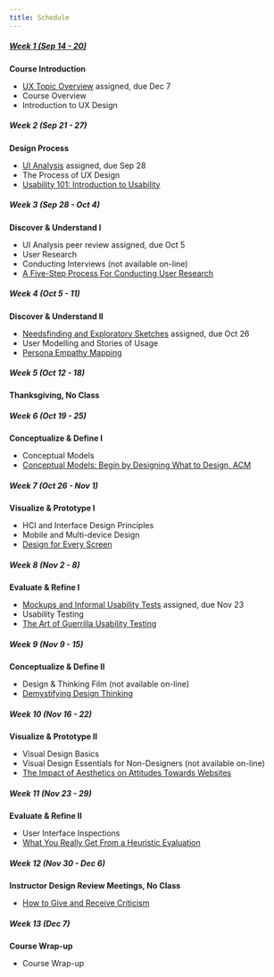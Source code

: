 ```yaml
---
title: Schedule
---
```

##### [Week 1 (Sep 14 - 20)](/home/week-01)
<strong>Course Introduction</strong>
*   <span class="grey-text text-darken-2"><i class="mdi mdi-pencil"></i></span> [UX Topic Overview](https://canvas.sfu.ca/courses/22099/assignments/112757) assigned, due Dec 7
*   <span class="grey-text text-darken-2"><i class="mdi mdi-television"></i></span> Course Overview
*   <span class="grey-text text-darken-2"><i class="mdi mdi-television"></i></span> Introduction to UX Design

##### Week 2 (Sep 21 - 27)
<strong>Design Process</strong>
*   <span class="grey-text text-darken-2"><i class="mdi mdi-pencil"></i></span> [UI Analysis](https://canvas.sfu.ca/courses/22099/assignments/112756) assigned, due Sep 28
*   <span class="grey-text text-darken-2"><i class="mdi mdi-television"></i></span> The Process of UX Design
*   <span class="grey-text text-darken-2"><i class="mdi mdi-read"></i></span> [Usability 101: Introduction to Usability](http://www.nngroup.com/articles/usability-101-introduction-to-usability/)

##### Week 3 (Sep 28 - Oct 4)
<strong>Discover & Understand I</strong>
*   <span class="grey-text text-darken-2"><i class="mdi mdi-pencil"></i></span> UI Analysis peer review assigned, due Oct 5
*   <span class="grey-text text-darken-2"><i class="mdi mdi-television"></i></span> User Research
*   <span class="grey-text text-darken-2"><i class="mdi mdi-television"></i></span> Conducting Interviews (not available on-line)
*   <span class="grey-text text-darken-2"><i class="mdi mdi-read"></i></span> [A Five-Step Process For Conducting User Research](http://www.smashingmagazine.com/2013/09/5-step-process-conducting-user-research/)

##### Week 4 (Oct 5 - 11)
<strong>Discover & Understand II</strong>
*   <span class="grey-text text-darken-2"><i class="mdi mdi-pencil"></i></span> [Needsfinding and Exploratory Sketches](https://canvas.sfu.ca/courses/22099/assignments/112758) assigned, due Oct 26
*   <span class="grey-text text-darken-2"><i class="mdi mdi-television"></i></span> User Modelling and Stories of Usage
*   <span class="grey-text text-darken-2"><i class="mdi mdi-read"></i></span> [Persona Empathy Mapping](http://www.cooper.com/journal/2014/05/persona-empathy-mapping)

##### Week 5 (Oct 12 - 18)
<strong>Thanksgiving, No Class</strong>

##### Week 6 (Oct 19 - 25)
<strong>Conceptualize & Define I</strong>
*   <span class="grey-text text-darken-2"><i class="mdi mdi-television"></i></span> Conceptual Models
*   <span class="grey-text text-darken-2"><i class="mdi mdi-read"></i></span> [Conceptual Models: Begin by Designing What to Design, ACM](https://login.proxy.lib.sfu.ca/login?url=http://dl.acm.org/citation.cfm?id=503355.503366&coll=DL&dl=ACM&CFID=521069893&CFTOKEN=17492962)

##### Week 7 (Oct 26 - Nov 1)
<strong>Visualize & Prototype I</strong>
*   <span class="grey-text text-darken-2"><i class="mdi mdi-television"></i></span> HCI and Interface Design Principles
*   <span class="grey-text text-darken-2"><i class="mdi mdi-television"></i></span> Mobile and Multi-device Design
*   <span class="grey-text text-darken-2"><i class="mdi mdi-read"></i></span> [Design for Every Screen](http://shoobe01.blogspot.ca/2011/11/design-for-every-screen.html)

##### Week 8 (Nov 2 - 8)
<strong>Evaluate & Refine I</strong>
*   <span class="grey-text text-darken-2"><i class="mdi mdi-pencil"></i></span> [Mockups and Informal Usability Tests](https://canvas.sfu.ca/courses/22099/assignments/112758) assigned, due Nov 23
*   <span class="grey-text text-darken-2"><i class="mdi mdi-television"></i></span> Usability Testing
*   <span class="grey-text text-darken-2"><i class="mdi mdi-read"></i></span> [The Art of Guerrilla Usability Testing](http://www.uxbooth.com/articles/the-art-of-guerrilla-usability-testing/)

##### Week 9 (Nov 9 - 15)
<strong>Conceptualize & Define II</strong>
*   <span class="grey-text text-darken-2"><i class="mdi mdi-television"></i></span> Design & Thinking Film (not available on-line)
*   <span class="grey-text text-darken-2"><i class="mdi mdi-read"></i></span> [Demystifying Design Thinking](http://thinkjarcollective.com/interviews/demystifying-design-thinking-interview-tamara-christensen/)

##### Week 10 (Nov 16 - 22)
<strong>Visualize & Prototype II</strong>
*   <span class="grey-text text-darken-2"><i class="mdi mdi-television"></i></span> Visual Design Basics
*   <span class="grey-text text-darken-2"><i class="mdi mdi-television"></i></span> Visual Design Essentials for Non-Designers (not available on-line)
*   <span class="grey-text text-darken-2"><i class="mdi mdi-read"></i></span> [The Impact of Aesthetics on Attitudes Towards Websites](http://www.usability.gov/get-involved/blog/2009/07/aesthetics-and-attitude.html)

##### Week 11 (Nov 23 - 29)
<strong>Evaluate & Refine II</strong>
*   <span class="grey-text text-darken-2"><i class="mdi mdi-television"></i></span> User Interface Inspections
*   <span class="grey-text text-darken-2"><i class="mdi mdi-read"></i></span> [What You Really Get From a Heuristic Evaluation](https://uxmag.com/articles/what-you-really-get-from-a-heuristic-evaluation)

##### Week 12 (Nov 30 - Dec 6)
<strong>Instructor Design Review Meetings, No Class</strong>
*   <span class="grey-text text-darken-2"><i class="mdi mdi-read"></i></span> [How to Give and Receive Criticism](http://scottberkun.com/essays/35-how-to-give-and-receive-criticism/)

##### Week 13 (Dec 7)
<strong>Course Wrap-up</strong>
*   <span class="grey-text text-darken-2"><i class="mdi mdi-television"></i></span> Course Wrap-up
